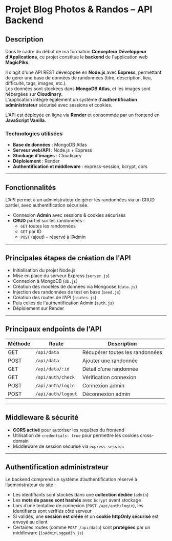 # Projet Blog Photos & Randos – API Backend

## Description

Dans le cadre du début de ma formation **Concepteur Développeur d'Applications**, ce projet constitue le **backend** de l'application web **MagicPiks**.

Il s'agit d'une API REST développée en **Node.js** avec **Express**, permettant de gérer une base de données de randonnées (titre, description, lieu, difficulté, tags, images, etc.).  
Les données sont stockées dans **MongoDB Atlas**, et les images sont hébergées sur **Cloudinary**.  
L'application intègre également un système d’**authentification administrateur** sécurisé avec sessions et cookies.

L'API est déployée en ligne via **Render** et consommée par un frontend en **JavaScript Vanilla**.

### Technologies utilisées

- **Base de données** : MongoDB Atlas  
- **Serveur web/API** : Node.js + Express  
- **Stockage d’images** : Cloudinary  
- **Déploiement** : Render  
- **Authentification et middleware** : express-session, bcrypt, cors


---

## Fonctionnalités

L’API permet à un administrateur de gérer les randonnées via un CRUD partiel, avec authentification sécurisée.

- Connexion **Admin** avec sessions & cookies sécurisés
- **CRUD** partiel sur les randonnées :
  - `GET` toutes les randonnées
  - `GET` par ID
  - `POST` (ajout) – réservé à l’Admin


---

## Principales étapes de création de l'API

 - Initialisation du projet Node.js
 - Mise en place du serveur Express (`server.js`) 
 - Connexion à MongoDB (`db.js`)
 - Création des modèles de données via Mongoose (`data.js`)
 - Injection des randonnées de test en base (`seed.js`)
 - Création des routes de l’API (`routes.js`)
 - Puis celles de l'authentification Admin (`auth.js`)
 - Déploiement sur Render 


---

## Principaux endpoints de l'API

| Méthode | Route                | Description                              | 
|---------|----------------------|------------------------------------------|
| GET     | `/api/data`          | Récupérer toutes les randonnées          | 
| POST    | `/api/data`          | Ajouter une randonnée                    |
| GET     | `/api/data/:id`      | Détail d’une randonnée                   |
| GET     | `/api/auth/check`    | Vérification connexion                   |
| POST    | `/api/auth/login`    | Connexion admin                          | 
| POST    | `/api/auth/logout`   | Déconnexion admin                        | 


---

## Middleware & sécurité

- **CORS activé** pour autoriser les requêtes du frontend
- Utilisation de `credentials: true` pour permettre les cookies cross-domain
- Middleware de session sécurisé via `express-session`


---

## Authentification administrateur

Le backend comprend un système d’authentification réservé à l’administrateur du site :

- Les identifiants sont stockés dans une **collection dédiée** (`admin`)
- Les **mots de passe sont hashés** avec `bcrypt` avant stockage
- Lors d’une tentative de connexion (`POST /api/auth/login`), les identifiants sont vérifiés côté serveur
- Si validés, une **session est créée** et un **cookie httpOnly sécurisé** est envoyé au client
- Certaines routes (comme `POST /api/data`) sont **protégées** par un middleware (`isAdminLoggedIn.js`)

